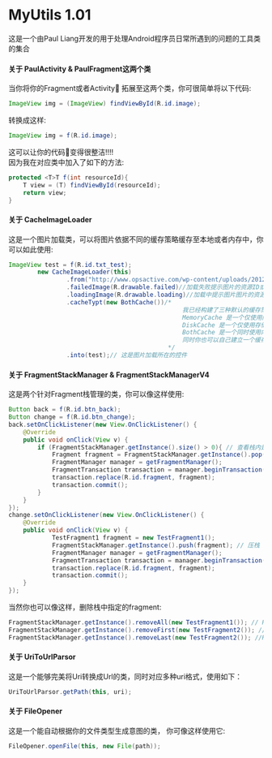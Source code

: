 # MyUtils 1.01
这是一个由Paul Liang开发的用于处理Android程序员日常所遇到的问题的工具类的集合



#### 关于 PaulActivity & PaulFragment这两个类
当你将你的Fragment或者Activity 拓展至这两个类，你可很简单将以下代码:
```java
ImageView img = (ImageView) findViewById(R.id.image);
```
转换成这样:
```java
ImageView img = f(R.id.image);
```
这可以让你的代码变得很整洁!!!!<br>
因为我在对应类中加入了如下的方法:
```java
protected <T>T f(int resourceId){
    T view = (T) findViewById(resourceId);
    return view;
}
```
#### 关于 CacheImageLoader
这是一个图片加载类，可以将图片依据不同的缓存策略缓存至本地或者内存中，你可以如此使用:
```java
ImageView test = f(R.id.txt_test);
        new CacheImageLoader(this)
                .from("http://www.opsactive.com/wp-content/uploads/2012/11/Surface-Screenshot.png")//图片的URL链接
                .failedImage(R.drawable.failed)//加载失败提示图片的资源ID或者bitmap对象
                .loadingImage(R.drawable.loading)//加载中提示图片图片的资源ID或者bitmap对象
                .cacheTypt(new BothCache())/*
                                                我已经构建了三种默认的缓存策略
                                                MemoryCache 是一个仅使用内存的缓存策略, 使用如下: new MemoryCache(percent), percent 是一个0-100的整数值，用于设定缓存占用内存的百分比
                                                DiskCache 是一个仅使用存储进行缓存的策略, 使用如下: new DiskCache(), 缓存文件的路径如下: sdcard/cache
                                                BothCache 是一个同时使用内存和存储的缓存策略，将使用20%的可分配内存，使用如下: new BothCache()
                                                同时你也可以自己建立一个缓存策略，只需在类中实现 ImageCache 这个接口就好
                                            */
                .into(test);// 这是图片加载所在的控件
```
#### 关于 FragmentStackManager & FragmentStackManagerV4
这是两个针对Fragment栈管理的类，你可以像这样使用:
```java
Button back = f(R.id.btn_back);
Button change = f(R.id.btn_change);
back.setOnClickListener(new View.OnClickListener() {
    @Override
    public void onClick(View v) {
        if (FragmentStackManager.getInstance().size() > 0){ // 查看栈内是否有fragment
            Fragment fragment = FragmentStackManager.getInstance().pop(); // 弹栈
            FragmentManager manager = getFragmentManager();
            FragmentTransaction transaction = manager.beginTransaction();
            transaction.replace(R.id.fragment, fragment);
            transaction.commit();
        }
    }
});
change.setOnClickListener(new View.OnClickListener() {
    @Override
    public void onClick(View v) {
            TestFragment1 fragment = new TestFragment1();
            FragmentStackManager.getInstance().push(fragment); // 压栈
            FragmentManager manager = getFragmentManager();
            FragmentTransaction transaction = manager.beginTransaction();
            transaction.replace(R.id.fragment, fragment);
            transaction.commit();
    }
});
```
当然你也可以像这样，删除栈中指定的fragment:
```java
FragmentStackManager.getInstance().removeAll(new TestFragment1()); // Remove all fragment belong to TestFragment1
FragmentStackManager.getInstance().removeFirst(new TestFragment2()); //Remove the first fragment belong to TestFragment2 in stack
FragmentStackManager.getInstance().removeLast(new TestFragment2()); //Remove the last fragment belong to TestFragment2 in stack
```
#### 关于 UriToUrlParsor
这是一个能够完美将Uri转换成Url的类，同时对应多种uri格式，使用如下：
 ```java
UriToUrlParsor.getPath(this, uri);
```
#### 关于 FileOpener
这是一个能自动根据你的文件类型生成意图的类， 你可像这样使用它:
 ```java
FileOpener.openFile(this, new File(path));
```

